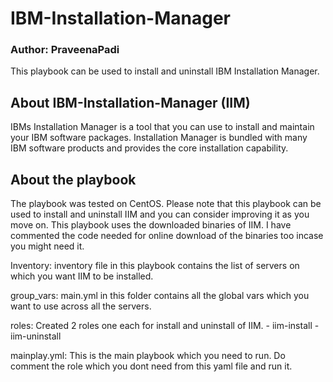 # IBM-Installation-Manager
### Author: PraveenaPadi
This playbook can be used to install and uninstall IBM Installation Manager.

## About IBM-Installation-Manager (IIM)
IBMs Installation Manager is a tool that you can use to install and maintain your IBM software packages. Installation Manager is bundled with many IBM software products and provides the core installation capability. 

## About the playbook
The playbook was tested on CentOS. Please note that this playbook can be used to install and uninstall IIM and you can consider improving it as you move on.
This playbook uses the downloaded binaries of IIM. I have commented the code needed for online download of the binaries too incase you might need it.

Inventory: 
    inventory file in this playbook contains the list of servers on which you want IIM to be installed. 
    
group_vars:
    main.yml in this folder contains all the global vars which you want to use across all the servers.
    
roles:
    Created 2 roles one each for install and uninstall of IIM. 
       - iim-install
       - iim-uninstall
       
mainplay.yml:
    This is the main playbook which you need to run. Do comment the role which you dont need from this yaml file and run it.
